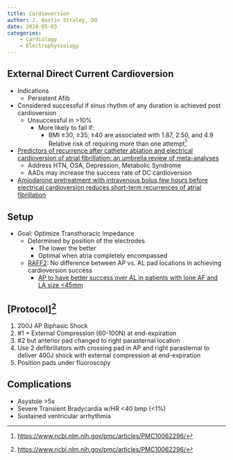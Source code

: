 ```yaml
---
title: Cardioversion
author: J. Austin Straley, DO
date: 2024-05-03
categories:
    - Cardiology
    - Electrophysiology
---
```


## External Direct Current Cardioversion

* Indications
    * Persistent Afib
* Considered successful if sinus rhythm of any duration is achieved post cardioversion
    * Unsuccessful in >10%
        * More likely to fail if:
            * BMI ≥30, ≥35, ≥40 are associated with 1.87, 2.50, and 4.9 Relative risk of requiring more than one attempt[^1]
* [Predictors of recurrence after catheter ablation and electrical cardioversion of atrial fibrillation: an umbrella review of meta-analyses][3]
    * Address HTN, OSA, Depression, Metabolic Syndrome
    * AADs may increase the success rate of DC cardioversion
* [Amiodarone pretreatment with intravenous bolus few hours before electrical cardioversion reduces short-term recurrences of atrial fibrillation][4]

## Setup

* Goal: Optimize Transthoracic Impedance
    * Determined by position of the electrodes
        * The lower the better
        * Optimal when atria completely encompassed
    * [RAFF2][1]: No difference between AP vs. AL pad locations in achieving cardioversion success
        * [AP to have better success over AL in patients with lone AF and LA size <45mm][2]

## [Protocol][^1]

1) 200J AP Biphasic Shock
2) #1 + External Compression (60-100N) at end-expiration
3) #2 but anterior pad changed to right parasternal location
4) Use 2 defibrillators with crossing pad in AP and right parasternal to deliver 400J shock with external compression at end-expiration
5) Position pads under fluoroscopy

## Complications

* Asystole >5s
* Severe Transient Bradycardia w/HR <40 bmp (<1%)
* Sustained ventricular arrhythmia

[^1]: https://www.ncbi.nlm.nih.gov/pmc/articles/PMC10062296/

[1]: https://www.ncbi.nlm.nih.gov/pmc/articles/PMC10062296/#euad009-B23/{:target="_blank"}
[2]: https://pubmed.ncbi.nlm.nih.gov/24854873/{:target="_blank"}
[3]: https://www.ncbi.nlm.nih.gov/pmc/articles/PMC10103559/{:target="_blank"}
[4]: https://pubmed.ncbi.nlm.nih.gov/18678217/{:target="_blank"}

